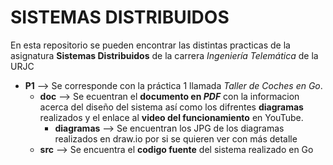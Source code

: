 # SISTEMAS DISTRIBUIDOS
En esta repositorio se pueden encontrar las distintas practicas de la asignatura **Sistemas Distribuidos** de la carrera *Ingeniería Telemática* de la URJC
  - **P1** --> Se corresponde con la práctica 1 llamada *Taller de Coches en Go*.
    - **doc** --> Se ecuentran el **documento en *PDF*** con la informacion acerca del diseño del sistema así como los difrentes **diagramas** realizados y el enlace al **video del funcionamiento** en YouTube.
      - **diagramas** --> Se encuentran los JPG de los diagramas realizados en draw.io por si se quieren ver con más detalle
    - **src** --> Se encuentra el **codigo fuente** del sistema realizado en Go
